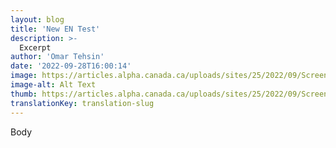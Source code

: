 ```yaml
---
layout: blog
title: 'New EN Test'
description: >-
  Excerpt
author: 'Omar Tehsin'
date: '2022-09-28T16:00:14'
image: https://articles.alpha.canada.ca/uploads/sites/25/2022/09/Screen-Shot-2022-07-25-at-1.53.22-PM-5.png
image-alt: Alt Text
thumb: https://articles.alpha.canada.ca/uploads/sites/25/2022/09/Screen-Shot-2022-07-25-at-1.53.22-PM-5-150x150.png
translationKey: translation-slug
---
```


<p>Body</p>

